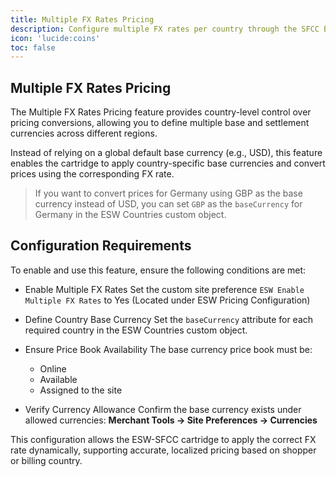 ```yaml
---
title: Multiple FX Rates Pricing
description: Configure multiple FX rates per country through the SFCC Business Manager.
icon: 'lucide:coins'
toc: false
---
```


## Multiple FX Rates Pricing

The Multiple FX Rates Pricing feature provides country-level control over pricing conversions, allowing you to define multiple base and settlement currencies across different regions. <br>

Instead of relying on a global default base currency (e.g., USD), this feature enables the cartridge to apply country-specific base currencies and convert prices using the corresponding FX rate.

> If you want to convert prices for Germany using GBP as the base currency instead of USD, you can set `GBP` as the `baseCurrency` for Germany in the ESW Countries custom object.

## Configuration Requirements

To enable and use this feature, ensure the following conditions are met:

- Enable Multiple FX Rates
  Set the custom site preference
  `ESW Enable Multiple FX Rates` to Yes (Located under ESW Pricing Configuration)

- Define Country Base Currency
  Set the `baseCurrency` attribute for each required country in the ESW Countries custom object.

- Ensure Price Book Availability
  The base currency price book must be:
  - Online
  - Available
  - Assigned to the site

- Verify Currency Allowance
  Confirm the base currency exists under allowed currencies:
  **Merchant Tools → Site Preferences → Currencies**

This configuration allows the ESW-SFCC cartridge to apply the correct FX rate dynamically, supporting accurate, localized pricing based on shopper or billing country.